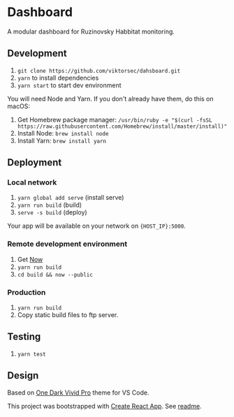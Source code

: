 # Dashboard

A modular dashboard for Ruzinovsky Habbitat monitoring.

## Development

1. `git clone https://github.com/viktorsec/dahsboard.git`
2. `yarn` to install dependencies
3. `yarn start` to start dev environment

You will need Node and Yarn. If you don't already have them, do this on macOS:

1. Get Homebrew package manager: `/usr/bin/ruby -e "$(curl -fsSL https://raw.githubusercontent.com/Homebrew/install/master/install)"`
2. Install Node: `brew install node`
3. Install Yarn: `brew install yarn`

## Deployment

### Local network

1. `yarn global add serve` (install serve)
2. `yarn run build` (build)
3. `serve -s build` (deploy)

Your app will be available on your network on `{HOST_IP}:5000`.

### Remote development environment

1. Get [Now](https://zeit.co/download)
2. `yarn run build`
3. `cd build && now --public`

### Production

1. `yarn run build`
2. Copy static build files to ftp server.

## Testing

1. `yarn test`

## Design

Based on [One Dark Vivid Pro](https://atom.io/themes/one-dark-pro-vivid-syntax) theme for VS Code.

This project was bootstrapped with [Create React App](https://github.com/facebookincubator/create-react-app). See [readme](https://github.com/facebookincubator/create-react-app/blob/master/packages/react-scripts/template/README.md).